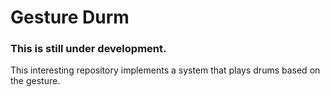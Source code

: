 # Gesture Durm

### This is still under development.

This interesting repository implements a system that plays drums based on the gesture. 
